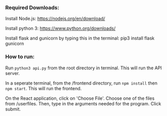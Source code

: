 ### Required Downloads:

Install Node.js: https://nodejs.org/en/download/

Install python 3: https://www.python.org/downloads/

Install flask and gunicorn by typing this in the terminal: pip3 install flask gunicorn



### How to run:

Run `python3 api.py` from the root directory in terminal. This will run the API server.

In a seperate terminal, from the /frontend directory, run `npm install` then `npm start`. This will run the frontend.

On the React application, click on 'Choose File'. Choose one of the files from /userfiles. Then, type in the arguments needed for the program. Click submit. 
